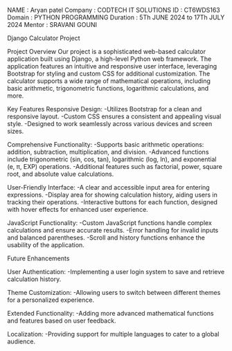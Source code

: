 NAME : Aryan patel
Company : CODTECH IT SOLUTIONS 
ID : CT6WDS163
Domain : PYTHON PROGRAMMING 
Duration : 5Th JUNE 2024 to 17Th JULY 2024
Mentor : SRAVANI GOUNI


Django Calculator Project
  
  Project Overview 
  Our project is a sophisticated web-based calculator application built using Django, a high-level Python web framework. The application features an intuitive and responsive user interface, leveraging Bootstrap for styling and custom CSS for additional customization. The calculator supports a wide range of mathematical operations, including basic arithmetic, trigonometric functions, logarithmic calculations, and more.
  
Key Features
  Responsive Design:
        -Utilizes Bootstrap for a clean and responsive layout.
        -Custom CSS ensures a consistent and appealing visual style.
        -Designed to work seamlessly across various devices and screen sizes.
        
  Comprehensive Functionality:
        -Supports basic arithmetic operations: addition, subtraction, multiplication, and division.
        -Advanced functions include trigonometric (sin, cos, tan), logarithmic (log, ln), and exponential (e, π, EXP) operations.
        -Additional features such as factorial, power, square root, and absolute value calculations.
        
  User-Friendly Interface:
          -A clear and accessible input area for entering expressions.
          -Display area for showing calculation history, aiding users in tracking their operations.
          -Interactive buttons for each function, designed with hover effects for enhanced user experience.
          
  JavaScript Functionality:
          -Custom JavaScript functions handle complex calculations and ensure accurate results.
          -Error handling for invalid inputs and balanced parentheses.
          -Scroll and history functions enhance the usability of the application.
  
Future Enhancements
    
  User Authentication:
          -Implementing a user login system to save and retrieve calculation history.
    
  Theme Customization:
          -Allowing users to switch between different themes for a personalized experience.
    
  Extended Functionality:
          -Adding more advanced mathematical functions and features based on user feedback.
    
  Localization:
          -Providing support for multiple languages to cater to a global audience.
